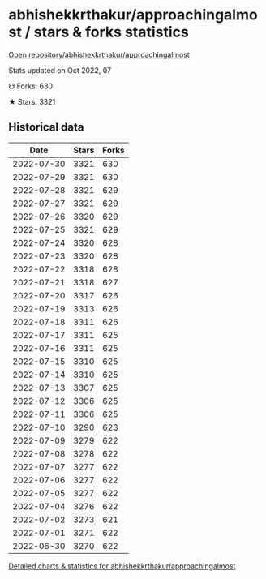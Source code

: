 # abhishekkrthakur/approachingalmost / stars & forks statistics

[Open repository/abhishekkrthakur/approachingalmost](https://github.com/abhishekkrthakur/approachingalmost)

Stats updated on Oct 2022, 07

☋ Forks: 630

★ Stars: 3321

## Historical data
| Date | Stars | Forks |
|------|-------|-------|
| 2022-07-30 | 3321 | 630 | 
| 2022-07-29 | 3321 | 630 | 
| 2022-07-28 | 3321 | 629 | 
| 2022-07-27 | 3321 | 629 | 
| 2022-07-26 | 3320 | 629 | 
| 2022-07-25 | 3321 | 629 | 
| 2022-07-24 | 3320 | 628 | 
| 2022-07-23 | 3320 | 628 | 
| 2022-07-22 | 3318 | 628 | 
| 2022-07-21 | 3318 | 627 | 
| 2022-07-20 | 3317 | 626 | 
| 2022-07-19 | 3313 | 626 | 
| 2022-07-18 | 3311 | 626 | 
| 2022-07-17 | 3311 | 625 | 
| 2022-07-16 | 3311 | 625 | 
| 2022-07-15 | 3310 | 625 | 
| 2022-07-14 | 3310 | 625 | 
| 2022-07-13 | 3307 | 625 | 
| 2022-07-12 | 3306 | 625 | 
| 2022-07-11 | 3306 | 625 | 
| 2022-07-10 | 3290 | 623 | 
| 2022-07-09 | 3279 | 622 | 
| 2022-07-08 | 3278 | 622 | 
| 2022-07-07 | 3277 | 622 | 
| 2022-07-06 | 3277 | 622 | 
| 2022-07-05 | 3277 | 622 | 
| 2022-07-04 | 3276 | 622 | 
| 2022-07-02 | 3273 | 621 | 
| 2022-07-01 | 3271 | 622 | 
| 2022-06-30 | 3270 | 622 | 


[Detailed charts & statistics for abhishekkrthakur/approachingalmost](https://reviewgithub.com/rep/abhishekkrthakur/approachingalmost)
